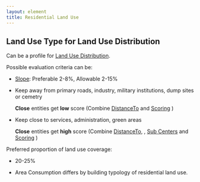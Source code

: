 ```yaml
---
layout: element
title: Residential Land Use
---
```


## Land Use Type for Land Use Distribution

Can be a profile for [Land Use Distribution]().

Possible evaluation criteria can be:

* [Slope](): Preferable 2-8%, Allowable 2-15%
  
* Keep away from primary roads, industry, military institutions, dump sites or cemetry
  
  **Close** entities get **low** score (Combine [DistanceTo]() and [Scoring]() )

* Keep close to services, administration, green areas
  
  **Close** entities get **high** score (Combine [DistanceTo](), , [Sub Centers]() and [Scoring]() )

Preferred proportion of land use coverage:

* 20-25%
  
* Area Consumption differs by building typology of residential land use.
  